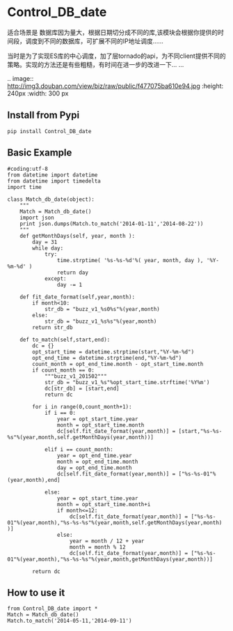 Control_DB_date
=======

适合场景是 数据库因为量大，根据日期切分成不同的库,该模块会根据你提供的时间段，调度到不同的数据库，可扩展不同的IP地址调度......

当时是为了实现ES库的中心调度，加了层tornado的api，为不同client提供不同的策略。实现的方法还是有些粗糙，有时间在进一步的改进一下... ... 

.. image:: http://img3.douban.com/view/biz/raw/public/f477075ba610e94.jpg
   :height: 240px
   :width: 300 px

Install from Pypi
-----------------

    pip install Control_DB_date


Basic Example
-------------
    #coding:utf-8
    from datetime import datetime
    from datetime import timedelta
    import time
    
    class Match_db_date(object):
        """
        Match = Match_db_date()
        import json
        print json.dumps(Match.to_match('2014-01-11','2014-08-22'))
        """
        def getMonthDays(self, year, month ):
            day = 31 
            while day:
                try:
                    time.strptime( '%s-%s-%d'%( year, month, day ), '%Y-%m-%d' )   
                    return day
                except:
                    day -= 1 
    
        def fit_date_format(self,year,month):
            if month<10:
                str_db = "buzz_v1_%s0%s"%(year,month)
            else:
                str_db = "buzz_v1_%s%s"%(year,month)
            return str_db
        
        def to_match(self,start,end):
            dc = {}
            opt_start_time = datetime.strptime(start,"%Y-%m-%d")
            opt_end_time = datetime.strptime(end,"%Y-%m-%d")
            count_month = opt_end_time.month - opt_start_time.month
            if count_month == 0:
                """buzz_v1_201502"""
                str_db = "buzz_v1_%s"%opt_start_time.strftime('%Y%m')
                dc[str_db] = [start,end]
                return dc
        
            for i in range(0,count_month+1):
                if i == 0:
                    year = opt_start_time.year
                    month = opt_start_time.month
                    dc[self.fit_date_format(year,month)] = [start,"%s-%s-%s"%(year,month,self.getMonthDays(year,month))]
        
                elif i == count_month:
                    year = opt_end_time.year
                    month = opt_end_time.month
                    day = opt_end_time.month
                    dc[self.fit_date_format(year,month)] = ["%s-%s-01"%(year,month),end]
        
                else:
                    year = opt_start_time.year
                    month = opt_start_time.month+i
                    if month<=12:
                        dc[self.fit_date_format(year,month)] = ["%s-%s-01"%(year,month),"%s-%s-%s"%(year,month,self.getMonthDays(year,month) )]
                    else:
                        year = month / 12 + year
                        month = month % 12
                        dc[self.fit_date_format(year,month)] = ["%s-%s-01"%(year,month),"%s-%s-%s"%(year,month,getMonthDays(year,month))]
        
            return dc


How to use it 
-------------
    from Control_DB_date import *
    Match = Match_db_date()
    Match.to_match('2014-05-11,'2014-09-11')
        

